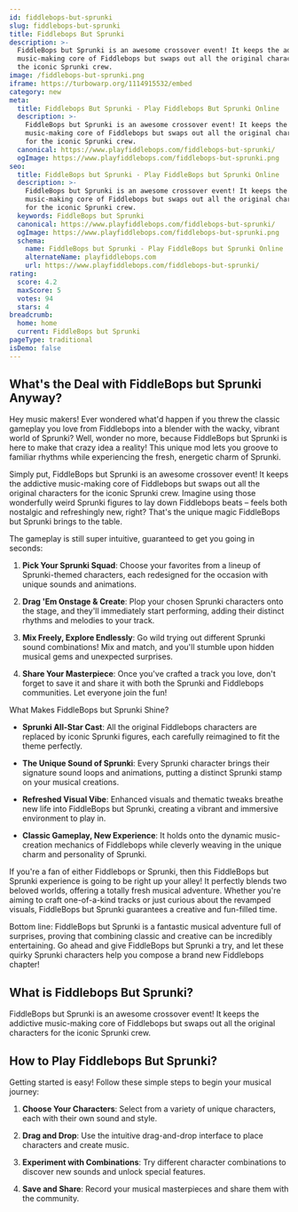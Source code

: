 ```yaml
---
id: fiddlebops-but-sprunki
slug: fiddlebops-but-sprunki
title: Fiddlebops But Sprunki
description: >-
  FiddleBops but Sprunki is an awesome crossover event! It keeps the addictive
  music-making core of Fiddlebops but swaps out all the original characters for
  the iconic Sprunki crew.
image: /fiddlebops-but-sprunki.png
iframe: https://turbowarp.org/1114915532/embed
category: new
meta:
  title: Fiddlebops But Sprunki - Play Fiddlebops But Sprunki Online
  description: >-
    FiddleBops but Sprunki is an awesome crossover event! It keeps the addictive
    music-making core of Fiddlebops but swaps out all the original characters
    for the iconic Sprunki crew.
  canonical: https://www.playfiddlebops.com/fiddlebops-but-sprunki/
  ogImage: https://www.playfiddlebops.com/fiddlebops-but-sprunki.png
seo:
  title: FiddleBops but Sprunki - Play FiddleBops but Sprunki Online
  description: >-
    FiddleBops but Sprunki is an awesome crossover event! It keeps the addictive
    music-making core of Fiddlebops but swaps out all the original characters
    for the iconic Sprunki crew.
  keywords: FiddleBops but Sprunki
  canonical: https://www.playfiddlebops.com/fiddlebops-but-sprunki/
  ogImage: https://www.playfiddlebops.com/fiddlebops-but-sprunki.png
  schema:
    name: FiddleBops but Sprunki - Play FiddleBops but Sprunki Online
    alternateName: playfiddlebops.com
    url: https://www.playfiddlebops.com/fiddlebops-but-sprunki/
rating:
  score: 4.2
  maxScore: 5
  votes: 94
  stars: 4
breadcrumb:
  home: home
  current: FiddleBops but Sprunki
pageType: traditional
isDemo: false
---
```


## What's the Deal with FiddleBops but Sprunki Anyway?

Hey music makers! Ever wondered what'd happen if you threw the classic gameplay you love from Fiddlebops into a blender with the wacky, vibrant world of Sprunki? Well, wonder no more, because FiddleBops but Sprunki is here to make that crazy idea a reality! This unique mod lets you groove to familiar rhythms while experiencing the fresh, energetic charm of Sprunki.

Simply put, FiddleBops but Sprunki is an awesome crossover event! It keeps the addictive music-making core of Fiddlebops but swaps out all the original characters for the iconic Sprunki crew. Imagine using those wonderfully weird Sprunki figures to lay down Fiddlebops beats – feels both nostalgic and refreshingly new, right? That's the unique magic FiddleBops but Sprunki brings to the table.

The gameplay is still super intuitive, guaranteed to get you going in seconds:

1. **Pick Your Sprunki Squad**: Choose your favorites from a lineup of Sprunki-themed characters, each redesigned for the occasion with unique sounds and animations.

1. **Drag 'Em Onstage & Create**: Plop your chosen Sprunki characters onto the stage, and they'll immediately start performing, adding their distinct rhythms and melodies to your track.

1. **Mix Freely, Explore Endlessly**: Go wild trying out different Sprunki sound combinations! Mix and match, and you'll stumble upon hidden musical gems and unexpected surprises.

1. **Share Your Masterpiece**: Once you've crafted a track you love, don't forget to save it and share it with both the Sprunki and Fiddlebops communities. Let everyone join the fun!

What Makes FiddleBops but Sprunki Shine?

- **Sprunki All-Star Cast**: All the original Fiddlebops characters are replaced by iconic Sprunki figures, each carefully reimagined to fit the theme perfectly.

- **The Unique Sound of Sprunki**: Every Sprunki character brings their signature sound loops and animations, putting a distinct Sprunki stamp on your musical creations.

- **Refreshed Visual Vibe**: Enhanced visuals and thematic tweaks breathe new life into FiddleBops but Sprunki, creating a vibrant and immersive environment to play in.

- **Classic Gameplay, New Experience**: It holds onto the dynamic music-creation mechanics of Fiddlebops while cleverly weaving in the unique charm and personality of Sprunki.

If you're a fan of either Fiddlebops or Sprunki, then this FiddleBops but Sprunki experience is going to be right up your alley! It perfectly blends two beloved worlds, offering a totally fresh musical adventure. Whether you're aiming to craft one-of-a-kind tracks or just curious about the revamped visuals, FiddleBops but Sprunki guarantees a creative and fun-filled time.

Bottom line: FiddleBops but Sprunki is a fantastic musical adventure full of surprises, proving that combining classic and creative can be incredibly entertaining. Go ahead and give FiddleBops but Sprunki a try, and let these quirky Sprunki characters help you compose a brand new Fiddlebops chapter!

## What is Fiddlebops But Sprunki?

FiddleBops but Sprunki is an awesome crossover event! It keeps the addictive music-making core of Fiddlebops but swaps out all the original characters for the iconic Sprunki crew.

## How to Play Fiddlebops But Sprunki?

Getting started is easy! Follow these simple steps to begin your musical journey:

1. **Choose Your Characters**: Select from a variety of unique characters, each with their own sound and style.

1. **Drag and Drop**: Use the intuitive drag-and-drop interface to place characters and create music.

1. **Experiment with Combinations**: Try different character combinations to discover new sounds and unlock special features.

1. **Save and Share**: Record your musical masterpieces and share them with the community.
